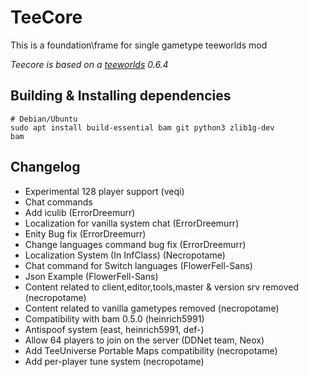 TeeCore
=========
This is a foundation\frame for single gametype teeworlds mod

*Teecore is based on a [teeworlds](https://github.com/teeworlds) 0.6.4*


**Building & Installing dependencies**
-----------------------
    # Debian/Ubuntu
    sudo apt install build-essential bam git python3 zlib1g-dev
    bam

Changelog
---------------------------

- Experimental 128 player support (veqi)
- Chat commands
- Add iculib (ErrorDreemurr)
- Localization for vanilla system chat (ErrorDreemurr)
- Enity Bug fix (ErrorDreemurr)
- Change languages command bug fix (ErrorDreemurr)
- Localization System (In InfClass) (Necropotame)
- Chat command for Switch languages (FlowerFell-Sans)
- Json Example (FlowerFell-Sans)
- Content related to client,editor,tools,master & version srv removed (necropotame)
- Content related to vanilla gametypes removed (necropotame)
- Compatibility with bam 0.5.0 (heinrich5991)
- Antispoof system (east, heinrich5991, def-)
- Allow 64 players to join on the server (DDNet team, Neox)
- Add TeeUniverse Portable Maps compatibility (necropotame)
- Add per-player tune system (necropotame)
